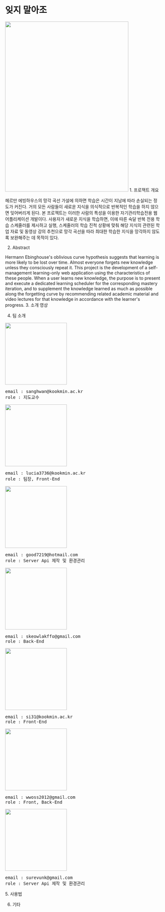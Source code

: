 <h1>잊지 말아조</h1>
<img src="https://github.com/lucia3736/capstone-2020-18/blob/master/image/img.png" width="400px" height="550px">
1. 프로잭트 개요

 헤르만 에빙하우스의 망각 곡선 가설에 의하면 학습은 시간이 지남에 따라 손실되는 정도가 커진다. 거의 모든 사람들이 새로운 지식을 의식적으로 반복적인 학습을 하지 않으면 잊어버리게 된다. 
 본 프로젝트는 이러한 사람의 특성을 이용한 자기관리학습전용 웹 어플리케이션 개발이다.
 사용자가 새로운 지식을 학습하면, 이에 따른 숙달 반복 전용 학습 스케줄러를 제시하고  실행, 스케줄러의 학습 진척 상황에 맞춰 해당 지식의 관련된 학업 자료 및 동영상 강의 추천으로 망각 곡선을 따라 최대한 학습한 지식을 망각하지 않도록 보완해주는 데 목적이 있다.
 
2. Abstract

Hermann Ebinghouse's oblivious curve hypothesis suggests that learning is more likely to be lost over time. Almost everyone forgets new knowledge unless they consciously repeat it.
This project is the development of a self-management learning-only web application using the characteristics of these people.
When a user learns new knowledge, the purpose is to present and execute a dedicated learning scheduler for the corresponding mastery iteration, and to supplement the knowledge learned as much as possible along the forgetting curve by recommending related academic material and video lectures for that knowledge in accordance with the learner's progress.
3. 소개 영상

4. 팀 소개
<img src="https://github.com/wwoss3650/capstone-2020-18/blob/e16ba340343cc2594da6fb95da4a7d3acfc3d75a/image/k0.jpg" width="200px" height="200px">
<pre>
email : sanghwan@kookmin.ac.kr
role : 지도교수
</pre>
<img src="https://github.com/wwoss3650/capstone-2020-18/blob/e16ba340343cc2594da6fb95da4a7d3acfc3d75a/image/k1.jpg" width="200px" height="200px">
<pre>
email : lucia3736@kookmin.ac.kr
role : 팀장, Front-End
</pre>
<img src="https://github.com/wwoss3650/capstone-2020-18/blob/e16ba340343cc2594da6fb95da4a7d3acfc3d75a/image/k2.png" width="200px" height="200px">
<pre>
email : good7219@hotmail.com
role : Server Api 제작 및 환경관리
</pre>
<img src="https://github.com/wwoss3650/capstone-2020-18/blob/e16ba340343cc2594da6fb95da4a7d3acfc3d75a/image/k3.jpg" width="200px" height="200px">
<pre>
email : skeowlakffo@gmail.com
role : Back-End
</pre>
<img src="https://github.com/wwoss3650/capstone-2020-18/blob/e16ba340343cc2594da6fb95da4a7d3acfc3d75a/image/k4_2.jpg" width="200px" height="200px">
<pre>
email : si31@kookmin.ac.kr
role : Front-End
</pre>
<img src="https://github.com/wwoss3650/capstone-2020-18/blob/master/image/k5.jpg" width="200px" height="200px">
<pre>
email : wwoss2012@gmail.com
role : Front, Back-End
</pre>
<img src="https://github.com/wwoss3650/capstone-2020-18/blob/e16ba340343cc2594da6fb95da4a7d3acfc3d75a/image/k6.jpg" width="200px" height="200px">
<pre>
email : surevunk@gmail.com
role : Server Api 제작 및 환경관리
</pre>
5. 사용법

6. 기타


